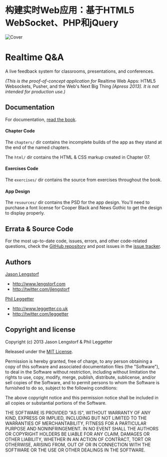 构建实时Web应用：基于HTML5 WebSocket、PHP和jQuery
============

![Cover](https://zhiqingxiao.weebly.com/uploads/6/9/4/7/69475917/webbook.jpg?270)


Realtime Q&A
============

A live feedback system for classrooms, presentations, and conferences.

_(This is the proof-of-concept application for_ Realtime Web Apps: HTML5 Websockets, Pusher, and the Web's Next Big Thing _[Apress 2013]. It is not intended for production use.)_


Documentation
-------------

For documentation, [read the book][1].

#### Chapter Code

The `chapters/` dir contains the incomplete builds of the app as they stand at the end of the named chapters. 

The `html/` dir contains the HTML & CSS markup created in Chapter 07.

#### Exercises Code

The `exercises/` dir contains the source from exercises throughout the book.

#### App Design

The `resources/` dir contains the PSD for the app design. You'll need to 
purchase a font license for Cooper Black and News Gothic to get the design to 
display properly.


Errata & Source Code
--------------------

For the most up-to-date code, issues, errors, and other code-related questions, 
check the [GitHub repository][5] and post issues in the [issue tracker][6].


Authors
-------

[Jason Lengstorf][2]

* http://www.lengstorf.com
* http://twitter.com/jlengstorf

[Phil Leggetter][3]

* http://www.leggetter.co.uk
* http://twitter.com/leggetter


Copyright  and license
----------------------

Copyright (c) 2013 Jason Lengstorf & Phil Leggetter

Released under the [MIT License][4].

Permission is hereby granted, free of charge, to any person obtaining a copy of this software and associated documentation files (the "Software"), to deal in the Software without restriction, including without limitation the rights to use, copy, modify, merge, publish, distribute, sublicense, and/or sell copies of the Software, and to permit persons to whom the Software is furnished to do so, subject to the following conditions:

The above copyright notice and this permission notice shall be included in all copies or substantial portions of the Software.

THE SOFTWARE IS PROVIDED "AS IS", WITHOUT WARRANTY OF ANY KIND, EXPRESS OR IMPLIED, INCLUDING BUT NOT LIMITED TO THE WARRANTIES OF MERCHANTABILITY, FITNESS FOR A PARTICULAR PURPOSE AND NONINFRINGEMENT. IN NO EVENT SHALL THE AUTHORS OR COPYRIGHT HOLDERS BE LIABLE FOR ANY CLAIM, DAMAGES OR OTHER LIABILITY, WHETHER IN AN ACTION OF CONTRACT, TORT OR OTHERWISE, ARISING FROM, OUT OF OR IN CONNECTION WITH THE SOFTWARE OR THE USE OR OTHER DEALINGS IN THE SOFTWARE.

[1]: http://amzn.to/XKcBbG
[2]: https://github.com/jlengstorf
[3]: https://github.com/leggetter
[4]: http://opensource.org/licenses/mit-license.php
[5]: https://github.com/jlengstorf/realtimewebapps
[6]: https://github.com/jlengstorf/realtimewebapps/issues
